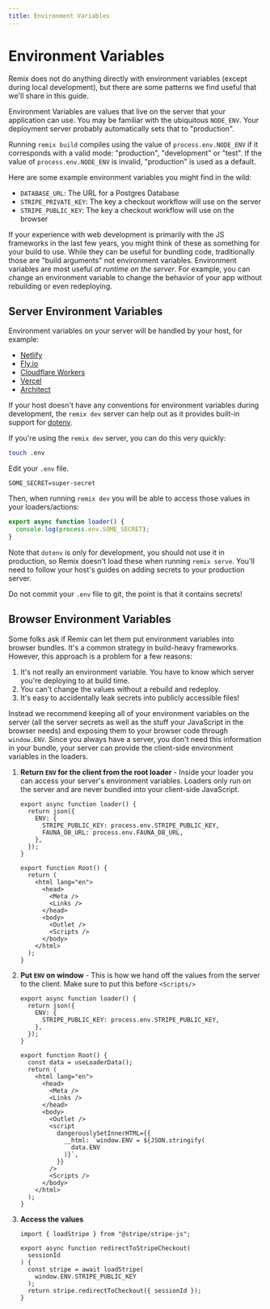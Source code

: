 ```yaml
---
title: Environment Variables
---
```


# Environment Variables

Remix does not do anything directly with environment variables (except during local development), but there are some patterns we find useful that we'll share in this guide.

Environment Variables are values that live on the server that your application can use. You may be familiar with the ubiquitous `NODE_ENV`. Your deployment server probably automatically sets that to "production".

<docs-warning>Running `remix build` compiles using the value of `process.env.NODE_ENV` if it corresponds with a valid mode: "production", "development" or "test". If the value of `process.env.NODE_ENV` is invalid, "production" is used as a default.</docs-warning>

Here are some example environment variables you might find in the wild:

- `DATABASE_URL`: The URL for a Postgres Database
- `STRIPE_PRIVATE_KEY`: The key a checkout workflow will use on the server
- `STRIPE_PUBLIC_KEY`: The key a checkout workflow will use on the browser

If your experience with web development is primarily with the JS frameworks in the last few years, you might think of these as something for your build to use. While they can be useful for bundling code, traditionally those are "build arguments" not environment variables. Environment variables are most useful _at runtime on the server_. For example, you can change an environment variable to change the behavior of your app without rebuilding or even redeploying.

## Server Environment Variables

Environment variables on your server will be handled by your host, for example:

- [Netlify][docs.netlify-1]
- [Fly.io][fly-1]
- [Cloudflare Workers][developers.cloudflare-1]
- [Vercel][vercel-1]
- [Architect][arc-1]

If your host doesn't have any conventions for environment variables during development, the `remix dev` server can help out as it provides built-in support for [dotenv][www.npmjs-1].

If you're using the `remix dev` server, you can do this very quickly:

```sh
touch .env
```

Edit your `.env` file.

```
SOME_SECRET=super-secret
```

Then, when running `remix dev` you will be able to access those values in your loaders/actions:

```js
export async function loader() {
  console.log(process.env.SOME_SECRET);
}
```

Note that `dotenv` is only for development, you should not use it in production, so Remix doesn't load these when running `remix serve`. You'll need to follow your host's guides on adding secrets to your production server.

<docs-error>Do not commit your <code>.env</code> file to git, the point is that it contains secrets!</docs-error>

## Browser Environment Variables

Some folks ask if Remix can let them put environment variables into browser bundles. It's a common strategy in build-heavy frameworks. However, this approach is a problem for a few reasons:

1.  It's not really an environment variable. You have to know which server you're deploying to at build time.
2.  You can't change the values without a rebuild and redeploy.
3.  It's easy to accidentally leak secrets into publicly accessible files!

Instead we recommend keeping all of your environment variables on the server (all the server secrets as well as the stuff your JavaScript in the browser needs) and exposing them to your browser code through `window.ENV`. Since you always have a server, you don't need this information in your bundle, your server can provide the client-side environment variables in the loaders.

1.  **Return `ENV` for the client from the root loader** - Inside your loader you can access your server's environment variables. Loaders only run on the server and are never bundled into your client-side JavaScript.

    ```tsx [3-6]
    export async function loader() {
      return json({
        ENV: {
          STRIPE_PUBLIC_KEY: process.env.STRIPE_PUBLIC_KEY,
          FAUNA_DB_URL: process.env.FAUNA_DB_URL,
        },
      });
    }

    export function Root() {
      return (
        <html lang="en">
          <head>
            <Meta />
            <Links />
          </head>
          <body>
            <Outlet />
            <Scripts />
          </body>
        </html>
      );
    }
    ```

2.  **Put `ENV` on window** - This is how we hand off the values from the server to the client. Make sure to put this before `<Scripts/>`

    ```tsx [10, 19-25]
    export async function loader() {
      return json({
        ENV: {
          STRIPE_PUBLIC_KEY: process.env.STRIPE_PUBLIC_KEY,
        },
      });
    }

    export function Root() {
      const data = useLoaderData();
      return (
        <html lang="en">
          <head>
            <Meta />
            <Links />
          </head>
          <body>
            <Outlet />
            <script
              dangerouslySetInnerHTML={{
                __html: `window.ENV = ${JSON.stringify(
                  data.ENV
                )}`,
              }}
            />
            <Scripts />
          </body>
        </html>
      );
    }
    ```

3.  **Access the values**

    ```tsx [6-8]
    import { loadStripe } from "@stripe/stripe-js";

    export async function redirectToStripeCheckout(
      sessionId
    ) {
      const stripe = await loadStripe(
        window.ENV.STRIPE_PUBLIC_KEY
      );
      return stripe.redirectToCheckout({ sessionId });
    }
    ```

[docs.netlify-1]: https://docs.netlify.com/configure-builds/environment-variables/
[fly-1]: https://fly.io/docs/reference/secrets/
[developers.cloudflare-1]: https://developers.cloudflare.com/workers/platform/environment-variables
[vercel-1]: https://vercel.com/docs/environment-variables
[arc-1]: https://arc.codes/docs/en/reference/cli/env
[www.npmjs-1]: https://www.npmjs.com/package/dotenv
